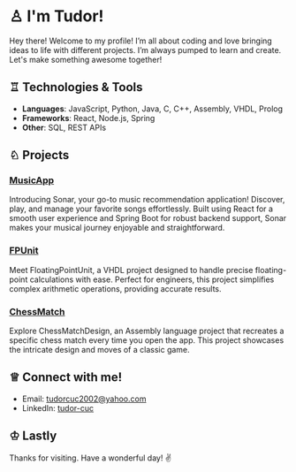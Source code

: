 # ♙ I'm Tudor! 

Hey there! Welcome to my profile! I’m all about coding and love bringing ideas to life with different projects. I’m always pumped to learn and create. Let's make something awesome together!

## ♖ Technologies & Tools

- **Languages**: JavaScript, Python, Java, C, C++, Assembly, VHDL, Prolog
- **Frameworks**: React, Node.js, Spring
- **Other**: SQL, REST APIs

## ♘ Projects

### [MusicApp](https://github.com/tudorcuc/Sonar-FullStack)
Introducing Sonar, your go-to music recommendation application! Discover, play, and manage your favorite songs effortlessly. Built using React for a smooth user experience and Spring Boot for robust backend support, Sonar makes your musical journey enjoyable and straightforward.

### [FPUnit](https://github.com/tudorcuc/Floating-Point-Calculation-Unit)
Meet FloatingPointUnit, a VHDL project designed to handle precise floating-point calculations with ease. Perfect for engineers, this project simplifies complex arithmetic operations, providing accurate results.

### [ChessMatch](https://github.com/tudorcuc/Chess-Game-Design)
Explore ChessMatchDesign, an Assembly language project that recreates a specific chess match every time you open the app. This project showcases the intricate design and moves of a classic game.

## ♕ Connect with me!

- Email: [tudorcuc2002@yahoo.com](mailto:tudorcuc2002@yahoo.com)
- LinkedIn: [tudor-cuc](https://www.linkedin.com/in/tudor-cuc-0866a6238/)

## ♔ Lastly

Thanks for visiting. Have a wonderful day! ✌️

